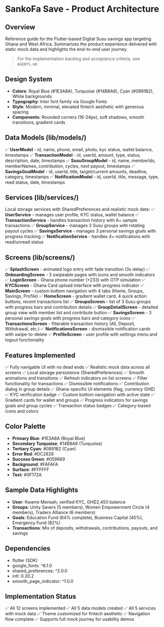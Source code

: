 # SankoFa Save - Product Architecture

## Overview
Reference guide for the Flutter-based Digital Susu savings app targeting Ghana and West Africa. Summarizes the product experience delivered with static mock data and highlights the end-to-end user journey.

> For the implementation backlog and acceptance criteria, see `AGENTS.md`.

## Design System
- **Colors**: Royal Blue (#1E3A8A), Turquoise (#14B8A6), Cyan (#0891B2), White backgrounds
- **Typography**: Inter font family via Google Fonts
- **Style**: Modern, minimal, elevated fintech aesthetic with generous spacing
- **Components**: Rounded corners (16-24px), soft shadows, smooth transitions, gradient cards

## Data Models (lib/models/)
✅ **UserModel** - id, name, phone, email, photo, kyc status, wallet balance, timestamps
✅ **TransactionModel** - id, userId, amount, type, status, description, date, timestamps
✅ **SusuGroupModel** - id, name, memberIds, memberNames, contribution, cycles, next payout, timestamps
✅ **SavingsGoalModel** - id, userId, title, target/current amounts, deadline, category, timestamps
✅ **NotificationModel** - id, userId, title, message, type, read status, date, timestamps

## Services (lib/services/)
Local storage services with SharedPreferences and realistic mock data:
✅ **UserService** - manages user profile, KYC status, wallet balance
✅ **TransactionService** - handles transaction history with 6+ sample transactions
✅ **GroupService** - manages 3 Susu groups with rotating payout cycles
✅ **SavingsService** - manages 3 personal savings goals with progress tracking
✅ **NotificationService** - handles 4+ notifications with read/unread status

## Screens (lib/screens/)
✅ **SplashScreen** - animated logo entry with fade transition (3s delay)
✅ **OnboardingScreen** - 3 swipeable pages with icons and smooth indicators
✅ **LoginScreen** - Ghana phone number (+233) with OTP simulation
✅ **KYCScreen** - Ghana Card upload interface with progress indicator
✅ **MainScreen** - custom bottom navigation with 4 tabs (Home, Groups, Savings, Profile)
✅ **HomeScreen** - gradient wallet card, 4 quick action buttons, recent transactions list
✅ **GroupsScreen** - list of 3 Susu groups with progress bars and contribution details
✅ **GroupDetailScreen** - detailed group view with member list and contribute button
✅ **SavingsScreen** - 3 personal savings goals with progress bars and category icons
✅ **TransactionsScreen** - filterable transaction history (All, Deposit, Withdrawal, etc.)
✅ **NotificationsScreen** - dismissible notification cards with swipe-to-delete
✅ **ProfileScreen** - user profile with settings menu and logout functionality

## Features Implemented
✅ Fully navigable UI with no dead ends
✅ Realistic mock data across all screens
✅ Local storage persistence (SharedPreferences)
✅ Smooth animations and transitions
✅ Refresh indicators on list screens
✅ Filter functionality for transactions
✅ Dismissible notifications
✅ Contribution dialog in group details
✅ Ghana-specific UI elements (flag, currency GH₵)
✅ KYC verification badge
✅ Custom bottom navigation with active state
✅ Gradient cards for wallet and groups
✅ Progress indicators for savings goals and group cycles
✅ Transaction status badges
✅ Category-based icons and colors

## Color Palette
- **Primary Blue**: #1E3A8A (Royal Blue)
- **Secondary Turquoise**: #14B8A6 (Turquoise)
- **Tertiary Cyan**: #0891B2 (Cyan)
- **Error Red**: #DC2626
- **Success Green**: #059669
- **Background**: #FAFAFA
- **Surface**: #FFFFFF
- **Text**: #0F172A

## Sample Data Highlights
- **User**: Kwame Mensah, verified KYC, GH₵2,450 balance
- **Groups**: Unity Savers (5 members), Women Empowerment Circle (4 members), Traders Alliance (6 members)
- **Goals**: Education Fund (64% complete), Business Capital (45%), Emergency Fund (82%)
- **Transactions**: Mix of deposits, withdrawals, contributions, payouts, and savings

## Dependencies
- flutter (SDK)
- google_fonts: ^6.1.0
- shared_preferences: ^2.0.0
- intl: 0.20.2
- smooth_page_indicator: ^1.0.0

## Implementation Status
✅ All 12 screens implemented
✅ All 5 data models created
✅ All 5 services with mock data
✅ Theme customized for fintech aesthetic
✅ Navigation flow complete
✅ Supports full mock journey for usability demos
